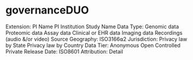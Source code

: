 # governanceDUO

Extension:
  PI Name
  PI Institution
  Study Name
  Data Type: 
      Genomic data
      Proteomic data
      Assay data
      Clinical or EHR data
      Imaging data
      Recordings (audio &/or video)
  Source Geography:
      ISO3166⍺2
  Jurisdiction:
      Privacy law by State
      Privacy law by Country
  Data Tier:
      Anonymous
      Open
      Controlled
      Private
  Release Date:
      ISO8601
  Attribution:
      Detail
      

